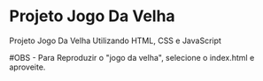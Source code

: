 # Projeto Jogo Da Velha
Projeto Jogo Da Velha
Utilizando HTML, CSS e JavaScript

#OBS - Para Reproduzir o "jogo da velha", selecione o index.html e aproveite.
